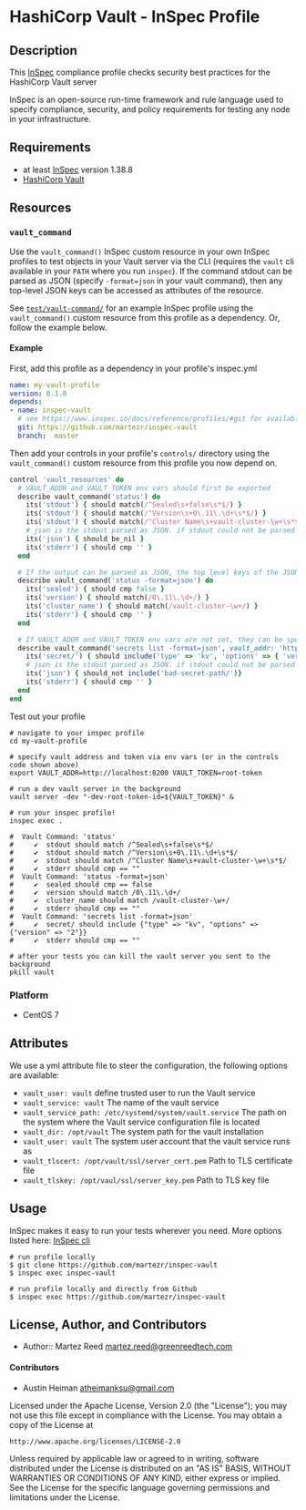 # HashiCorp Vault - InSpec Profile

## Description

This [InSpec](https://github.com/chef/inspec) compliance profile checks security best practices for the HashiCorp Vault server

InSpec is an open-source run-time framework and rule language used to specify compliance, security, and policy requirements for testing any node in your infrastructure.

## Requirements

* at least [InSpec](http://inspec.io/) version 1.38.8
* [HashiCorp Vault](https://www.vaultproject.io/downloads.html)

## Resources

### `vault_command`

Use the `vault_command()` InSpec custom resource in your own InSpec profiles to test objects in your Vault server via the CLI (requires the `vault` cli available in your `PATH` where you run `inspec`). If the command stdout can be parsed as JSON (specify `-format=json` in your vault command), then any top-level JSON keys can be accessed as attributes of the resource.

See [`test/vault-command/`](test/vault-command/) for an example InSpec profile using the `vault_command()` custom resource from this profile as a dependency. Or, follow the example below.

#### Example

First, add this profile as a dependency in your profile's inspec.yml

```yaml
name: my-vault-profile
version: 0.1.0
depends:
- name: inspec-vault
  # see https://www.inspec.io/docs/reference/profiles/#git for available config
  git: https://github.com/martezr/inspec-vault
  branch:  master
```

Then add your controls in your profile's `controls/` directory using the `vault_command()` custom resource from this profile you now depend on.

```ruby
control 'vault_resources' do
  # VAULT_ADDR and VAULT_TOKEN env vars should first be exported
  describe vault_command('status') do
    its('stdout') { should match(/^Sealed\s+false\s*$/) }
    its('stdout') { should match(/^Version\s+0\.11\.\d+\s*$/) }
    its('stdout') { should match(/^Cluster Name\s+vault-cluster-\w+\s*$/) }
    # json is the stdout parsed as JSON. if stdout could not be parsed as JSON, json is nil
    its('json') { should be_nil }
    its('stderr') { should cmp '' }
  end

  # If the output can be parsed as JSON, the top level keys of the JSON response are available
  describe vault_command('status -format=json') do
    its('sealed') { should cmp false }
    its('version') { should match(/0\.11\.\d+/) }
    its('cluster_name') { should match(/vault-cluster-\w+/) }
    its('stderr') { should cmp '' }
  end

  # If VAULT_ADDR and VAULT_TOKEN env vars are not set, they can be specified in vault_command()
  describe vault_command('secrets list -format=json', vault_addr: 'http://localhost:8200', vault_token: 'root-token') do
    its('secret/') { should include('type' => 'kv', 'options' => { 'version' => '2' }) }
    # json is the stdout parsed as JSON. if stdout could not be parsed as JSON, json is nil
    its('json') { should_not include('bad-secret-path/')}
    its('stderr') { should cmp '' }
  end
end
```

Test out your profile

```shell
# navigate to your inspec profile
cd my-vault-profile

# specify vault address and token via env vars (or in the controls code shown above)
export VAULT_ADDR=http://localhost:8200 VAULT_TOKEN=root-token

# run a dev vault server in the background
vault server -dev "-dev-root-token-id=${VAULT_TOKEN}" &

# run your inspec profile!
inspec exec .

#  Vault Command: 'status'
#     ✔  stdout should match /^Sealed\s+false\s*$/
#     ✔  stdout should match /^Version\s+0\.11\.\d+\s*$/
#     ✔  stdout should match /^Cluster Name\s+vault-cluster-\w+\s*$/
#     ✔  stderr should cmp == ""
#  Vault Command: 'status -format=json'
#     ✔  sealed should cmp == false
#     ✔  version should match /0\.11\.\d+/
#     ✔  cluster_name should match /vault-cluster-\w+/
#     ✔  stderr should cmp == ""
#  Vault Command: 'secrets list -format=json'
#     ✔  secret/ should include {"type" => "kv", "options" => {"version" => "2"}}
#     ✔  stderr should cmp == ""

# after your tests you can kill the vault server you sent to the background
pkill vault
```

### Platform

- CentOS 7

## Attributes

We use a yml attribute file to steer the configuration, the following options are available:

  * `vault_user: vault`
    define trusted user to run the Vault service
  * `vault_service: vault`
    The name of the vault service
  * `vault_service_path: /etc/systemd/system/vault.service`
    The path on the system where the Vault service configuration file is located
  * `vault_dir: /opt/vault`
    The system path for the vault installation
  * `vault_user: vault`
    The system user account that the vault service runs as
  * `vault_tlscert: /opt/vault/ssl/server_cert.pem`
    Path to TLS certificate file
  * `vault_tlskey: /opt/vaul/ssl/server_key.pem`
    Path to TLS key file

## Usage

InSpec makes it easy to run your tests wherever you need. More options listed here: [InSpec cli](http://inspec.io/docs/reference/cli/)

```
# run profile locally
$ git clone https://github.com/martezr/inspec-vault
$ inspec exec inspec-vault

# run profile locally and directly from Github
$ inspec exec https://github.com/martezr/inspec-vault
```

## License, Author, and Contributors

* Author:: Martez Reed <martez.reed@greenreedtech.com>

#### Contributors

- Austin Heiman <atheimanksu@gmail.com>

Licensed under the Apache License, Version 2.0 (the "License");
you may not use this file except in compliance with the License.
You may obtain a copy of the License at

    http://www.apache.org/licenses/LICENSE-2.0

Unless required by applicable law or agreed to in writing, software
distributed under the License is distributed on an "AS IS" BASIS,
WITHOUT WARRANTIES OR CONDITIONS OF ANY KIND, either express or implied.
See the License for the specific language governing permissions and
limitations under the License.
